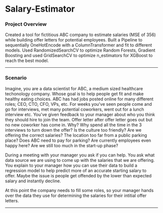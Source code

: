 # Salary-Estimator

### Project Overview
Created a tool for fictitious ABC company to estimate salaries (MSE of 356) while building offer letters for potential employees.
Built a Pipeline to sequentially OneHotEncode with a ColumnTransformer and fit to different models.
Used RandomizedSearchCV to optimize Random Forests, Gradient Boosting and used GridSearchCV to optimize n_estimators for XGBoost to reach the best model.

---
### Scenario
Imagine, you are a data scientist for ABC, a medium sized healthcare techonology company. Whose goal is to help people get fit and make healthy eating choices. ABC has had jobs posted online for many different roles; CEO, CTO, CFO, VPs, etc. For weeks you've seen people come and go for interviews, met many potential coworkers, went out for a lunch interview etc. You've given feedback to your manager about who you think they should hire to join the team. Offer letter after offer letter goes out but no new coworker has come in. Why? Why spend all the time in the 3 interviews to turn down the offer? Is the culture too friendly? Are we offering the correct salaries? The location too far from a public parking place? Does ABC need to pay for parking? Are currently employees even happy here? Are we still too much in the start-up phase?

During a meeting with your manager you ask if you can help. You ask what data source we are using to come up with the salaries that we are offering. You explain to your manager how you can use their data to build a regression model to help predict more of an accurate starting salary to offer. Maybe the issue is people get offended by the lower than expected salary and instantly decline.

At this point the company needs to fill some roles, so your manager hands over the data they use for determining the salaries for their intitial offer letters.

---
